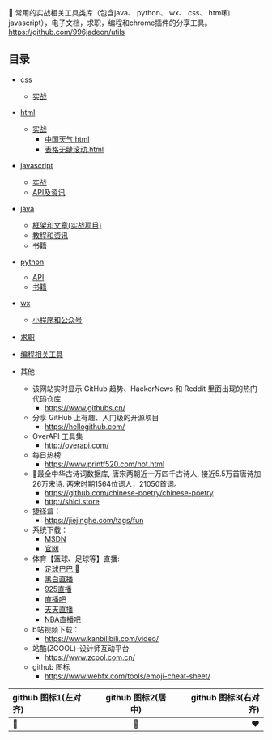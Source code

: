  :blue_heart: 常用的实战相关工具类库（包含java、 python、 wx、 css、 html和javascript），电子文档，求职，编程和chrome插件的分享工具。 https://github.com/996jadeon/utils

## 目录
* [css](./css "css")
  * [实战](./css/实战.md)
* [html](./html "html")
  * [实战](./html/实战.md)
      * [中国天气.html](./html/中国天气.html)
      * [表格无缝滚动.html](./html/表格无缝滚动.html)
* [javascript](./javascript "javascript")
  * [实战](./javascript/实战.md)
  * [API及资讯](./javascript/API及资讯.md)
* [java](./java "java")
  * [框架和文章(实战项目)](./java/框架和文章(实战项目).md)
  * [教程和资讯](./java/教程和资讯.md)
  * [书籍](./java/书籍.md)
* [python](./python "python")
  * [API](./python/API.md)
  * [书籍](./python/书籍.md)
* [wx](./wx "wx")
  * [小程序和公众号](./wx/小程序和公众号.md)
* [求职](./求职.md)
* [编程相关工具](./编程相关工具.md)

* 其他
  * 该网站实时显示 GitHub 趋势、HackerNews 和 Reddit 里面出现的热门代码仓库
    * https://www.githubs.cn/
  * 分享 GitHub 上有趣、入门级的开源项目  
    * https://hellogithub.com/
  * OverAPI 工具集  
    * http://overapi.com/
  * 每日热榜:
    *  https://www.printf520.com/hot.html
  * 🧶最全中华古诗词数据库, 唐宋两朝近一万四千古诗人, 接近5.5万首唐诗加26万宋诗. 两宋时期1564位词人，21050首词。
    * https://github.com/chinese-poetry/chinese-poetry
    * http://shici.store
  * 捷径盒：
    *  https://jiejinghe.com/tags/fun
  * 系统下载：
    * [MSDN](https://msdn.itellyou.cn/?lang=en-us "MSDN")
    * [官网](https://www.microsoft.com/en-us/software-download/windows10 "官网")
  * 体育【篮球、足球等】直播:
    * [足球巴巴 :blue_heart:](http://www.nba01.com/ "足球巴巴")
    * [黑白直播](http://www.heibaizhibo.com/ "黑白直播")
    * [925直播](http://www.925.tv/downApp "925直播")  
    * [直播吧](https://www.zhibo8.cc/ "直播吧")      
    * [天天直播](https://www.tiantianzhibo.com/ "天天直播")
    * [NBA直播吧](https://m.24zbw.com/ "NBA直播吧_足球直播_篮球直播_高清免费体育直播-24直播网")
  * b站视频下载：
    *  https://www.kanbilibili.com/video/   
  * 站酷(ZCOOL)-设计师互动平台
    * https://www.zcool.com.cn/
  * github 图标
    * https://www.webfx.com/tools/emoji-cheat-sheet/
  
| github 图标1(左对齐) | github 图标2(居中) | github 图标3(右对齐)
| :------------------ | :---------------: | ---------------:
|  :blue_heart: |  :purple_heart: |  :heart:





